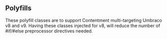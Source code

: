 ﻿## Polyfills

These polyfill classes are to support Contentment multi-targeting Umbraco v8 and v9.
Having these classes injected for v8, will reduce the number of #if/#else preprocessor directives needed.

